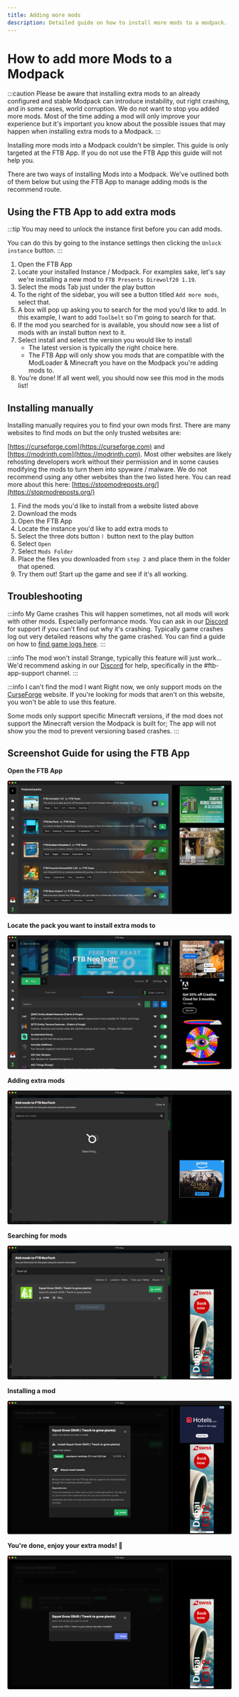 ```yaml
---
title: Adding more mods
description: Detailed guide on how to install more mods to a modpack.
---
```


# How to add more Mods to a Modpack

:::caution
Please be aware that installing extra mods to an already configured and stable Modpack can introduce instability, out right crashing, and in some cases, world corruption. We do not want to stop you added more mods. Most of the time adding a mod will only improve your experience but it's important you know about the possible issues that may happen when installing extra mods to a Modpack.
:::

Installing more mods into a Modpack couldn't be simpler. This guide is only targeted at the FTB App. If you do not use the FTB App this guide will not help you.

There are two ways of installing Mods into a Modpack. We've outlined both of them below but using the FTB App to manage adding mods is the recommend route.

## Using the FTB App to add extra mods

:::tip
You may need to unlock the instance first before you can add mods.

You can do this by going to the instance settings then clicking the `Unlock instance` button.
:::

1. Open the FTB App
2. Locate your installed Instance / Modpack. For examples sake, let's say we're installing a new mod to `FTB Presents Direwolf20 1.19`.
3. Select the mods Tab just under the play button
4. To the right of the sidebar, you will see a button titled `Add more mods`, select that.
5. A box will pop up asking you to search for the mod you'd like to add. In this example, I want to add `Toolbelt` so I'm going to search for that.
6. If the mod you searched for is available, you should now see a list of mods with an install button next to it.
7. Select install and select the version you would like to install
    - The latest version is typically the right choice here.
    - The FTB App will only show you mods that are compatible with the ModLoader & Minecraft you have on the Modpack you're adding mods to.
8. You're done! If all went well, you should now see this mod in the mods list!

## Installing manually

Installing manually requires you to find your own mods first. There are many websites to find mods on but the only trusted websites are:

[https://curseforge.com](https://curseforge.com) and [https://modrinth.com](https://modrinth.com). Most other websites are likely rehosting developers work without their permission and in some causes modifying the mods to turn them into spyware / malware. We do not recommend using any other websites than the two listed here. You can read more about this here: [https://stopmodreposts.org/](https://stopmodreposts.org/)

1. Find the mods you'd like to install from a website listed above
2. Download the mods
3. Open the FTB App
4. Locate the instance you'd like to add extra mods to
5. Select the three dots button `⠇` button next to the play button
6. Select `Open`
7. Select `Mods Folder`
8. Place the files you downloaded from `step 2` and place them in the folder that opened.
9. Try them out! Start up the game and see if it's all working.

## Troubleshooting

:::info My Game crashes
This will happen sometimes, not all mods will work with other mods. Especially performance mods. You can ask in our [Discord](https://go.ftb.team/discord) for support if you can't find out why it's crashing. Typically game crashes log out very detailed reasons why the game crashed. You can find a guide on how to [find game logs here](./instance-logs).
:::

:::info The mod won't install
Strange, typically this feature will just work... We'd recommend asking in our [Discord](https://go.ftb.team/discord) for help, specifically in the #ftb-app-support channel.
:::

:::info I can't find the mod I want
Right now, we only support mods on the [CurseForge](https://curseforge.com) website. If you're looking for mods that aren't on this website, you won't be able to use this feature.

Some mods only support specific Minecraft versions, if the mod does not support the Minecraft version the Modpack is built for; The app will not show you the mod to prevent versioning based crashes.
:::

## Screenshot Guide for using the FTB App

**Open the FTB App**

![The FTB App](./../_assets/images/ftb-app.webp)

**Locate the pack you want to install extra mods to**

![The FTB App's Instance Page](../_assets/images/ftb-app-instance-page-mods.webp)

**Adding extra mods**

![The FTB App's Add Mods Page](../_assets/images/ftb-app-install-mods-page.webp)

**Searching for mods**

![The FTB App's Mods search page](../_assets/images/ftb-app-mods-search-results.webp)

**Installing a mod**

![The FTB App's Mods install modal](../_assets/images/ftb-app-mods-install-modal.webp)

**You're done, enjoy your extra mods! 🎉**

![The FTB App's Mods install done](../_assets/images/ftb-app-mods-install-done.webp)
